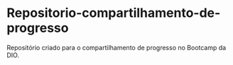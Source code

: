 # Repositorio-compartilhamento-de-progresso
Repositório criado para o compartilhamento de progresso no Bootcamp da DIO.
